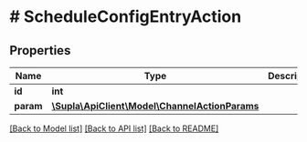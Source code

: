# # ScheduleConfigEntryAction

## Properties

Name | Type | Description | Notes
------------ | ------------- | ------------- | -------------
**id** | **int** |  | [optional]
**param** | [**\Supla\ApiClient\Model\ChannelActionParams**](ChannelActionParams.md) |  | [optional]

[[Back to Model list]](../../README.md#models) [[Back to API list]](../../README.md#endpoints) [[Back to README]](../../README.md)

